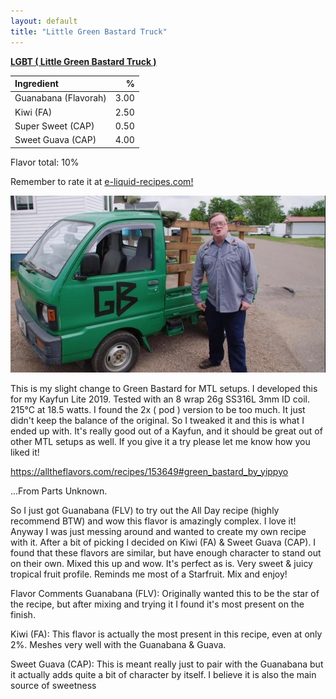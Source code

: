 ```yaml
---
layout: default
title: "Little Green Bastard Truck"
---
```


**[LGBT ( Little Green Bastard Truck ) ](https://e-liquid-recipes.com/recipe/3651787/LGBT%20%28%20Little%20Green%20Bastard%20Truck%20%29)**

Ingredient|%
:---|---:
Guanabana (Flavorah)|3.00
Kiwi (FA)|2.50
Super Sweet (CAP)|0.50
Sweet Guava (CAP)|4.00

Flavor total: 10%

Remember to rate it at [e-liquid-recipes.com!](https://e-liquid-recipes.com/recipe/3651787/LGBT%20%28%20Little%20Green%20Bastard%20Truck%20%29)

![LGBT](/assets/images/LGBT.jpg)

This is my slight change to Green Bastard for MTL setups. I developed this for my Kayfun Lite 2019. Tested with an 8 wrap 26g SS316L 3mm ID coil. 215°C at 18.5 watts. I found the 2x ( pod ) version to be too much. It just didn't keep the balance of the original. So I tweaked it and this is what I ended up with. It's really good out of a Kayfun, and it should be great out of other MTL setups as well. If you give it a try please let me know how you liked it!

https://alltheflavors.com/recipes/153649#green_bastard_by_yippyo

...From Parts Unknown.

So I just got Guanabana (FLV) to try out the All Day recipe (highly recommend BTW) and wow this flavor is amazingly complex. I love it! Anyway I was just messing around and wanted to create my own recipe with it. After a bit of picking I decided on Kiwi (FA) & Sweet Guava (CAP). I found that these flavors are similar, but have enough character to stand out on their own. Mixed this up and wow. It's perfect as is. Very sweet & juicy tropical fruit profile. Reminds me most of a Starfruit. Mix and enjoy!

Flavor Comments
Guanabana (FLV): Originally wanted this to be the star of the recipe, but after mixing and trying it I found it's most present on the finish.

Kiwi (FA): This flavor is actually the most present in this recipe, even at only 2%. Meshes very well with the Guanabana & Guava.

Sweet Guava (CAP): This is meant really just to pair with the Guanabana but it actually adds quite a bit of character by itself. I believe it is also the main source of sweetness
